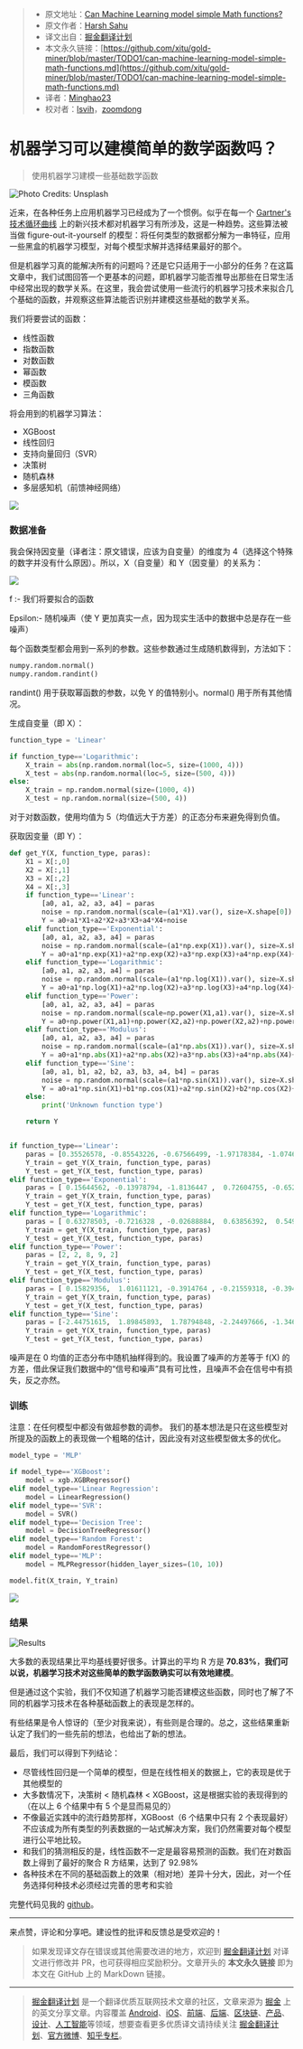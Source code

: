 > * 原文地址：[Can Machine Learning model simple Math functions?](https://towardsdatascience.com/can-machine-learning-model-simple-math-functions-d336cf3e2a78)
> * 原文作者：[Harsh Sahu](https://medium.com/@hsahu)
> * 译文出自：[掘金翻译计划](https://github.com/xitu/gold-miner)
> * 本文永久链接：[https://github.com/xitu/gold-miner/blob/master/TODO1/can-machine-learning-model-simple-math-functions.md](https://github.com/xitu/gold-miner/blob/master/TODO1/can-machine-learning-model-simple-math-functions.md)
> * 译者：[Minghao23](https://github.com/Minghao23)
> * 校对者：[lsvih](https://github.com/lsvih)，[zoomdong](https://github.com/fireairforce)

# 机器学习可以建模简单的数学函数吗？

> 使用机器学习建模一些基础数学函数

![Photo Credits: [Unsplash](https://unsplash.com/)](https://cdn-images-1.medium.com/max/7276/1*lG0d-oazOpw92Z_GaSAzcw.jpeg)

近来，在各种任务上应用机器学习已经成为了一个惯例。似乎在每一个 [Gartner's 技术循环曲线](https://en.wikipedia.org/wiki/Hype_cycle) 上的新兴技术都对机器学习有所涉及，这是一种趋势。这些算法被当做 figure-out-it-yourself 的模型：将任何类型的数据都分解为一串特征，应用一些黑盒的机器学习模型，对每个模型求解并选择结果最好的那个。

但是机器学习真的能解决所有的问题吗？还是它只适用于一小部分的任务？在这篇文章中，我们试图回答一个更基本的问题，即机器学习能否推导出那些在日常生活中经常出现的数学关系。在这里，我会尝试使用一些流行的机器学习技术来拟合几个基础的函数，并观察这些算法能否识别并建模这些基础的数学关系。

我们将要尝试的函数：

* 线性函数
* 指数函数
* 对数函数
* 幂函数
* 模函数
* 三角函数

将会用到的机器学习算法：

* XGBoost
* 线性回归
* 支持向量回归（SVR）
* 决策树
* 随机森林
* 多层感知机（前馈神经网络）

![](https://cdn-images-1.medium.com/max/2642/1*_660b9dw5ItbLqQmFEND9w.png)

### 数据准备

我会保持因变量（译者注：原文错误，应该为自变量）的维度为 4（选择这个特殊的数字并没有什么原因）。所以，X（自变量）和 Y（因变量）的关系为：

![](https://cdn-images-1.medium.com/max/2000/1*VrJYX9Y5cHPDPAOo_kC1-g.png)

f :- 我们将要拟合的函数

Epsilon:- 随机噪声（使 Y 更加真实一点，因为现实生活中的数据中总是存在一些噪声）

每个函数类型都会用到一系列的参数。这些参数通过生成随机数得到，方法如下：

```python
numpy.random.normal()
numpy.random.randint()
```

randint() 用于获取幂函数的参数，以免 Y 的值特别小。normal() 用于所有其他情况。

生成自变量（即 X）：

```python
function_type = 'Linear'

if function_type=='Logarithmic':
    X_train = abs(np.random.normal(loc=5, size=(1000, 4)))
    X_test = abs(np.random.normal(loc=5, size=(500, 4)))
else:
    X_train = np.random.normal(size=(1000, 4))
    X_test = np.random.normal(size=(500, 4))
```

对于对数函数，使用均值为 5（均值远大于方差）的正态分布来避免得到负值。

获取因变量（即 Y）：

```python
def get_Y(X, function_type, paras):
    X1 = X[:,0]
    X2 = X[:,1]
    X3 = X[:,2]
    X4 = X[:,3]
    if function_type=='Linear':
        [a0, a1, a2, a3, a4] = paras
        noise = np.random.normal(scale=(a1*X1).var(), size=X.shape[0])
        Y = a0+a1*X1+a2*X2+a3*X3+a4*X4+noise
    elif function_type=='Exponential':
        [a0, a1, a2, a3, a4] = paras
        noise = np.random.normal(scale=(a1*np.exp(X1)).var(), size=X.shape[0])
        Y = a0+a1*np.exp(X1)+a2*np.exp(X2)+a3*np.exp(X3)+a4*np.exp(X4)+noise
    elif function_type=='Logarithmic':
        [a0, a1, a2, a3, a4] = paras
        noise = np.random.normal(scale=(a1*np.log(X1)).var(), size=X.shape[0])
        Y = a0+a1*np.log(X1)+a2*np.log(X2)+a3*np.log(X3)+a4*np.log(X4)+noise
    elif function_type=='Power':
        [a0, a1, a2, a3, a4] = paras
        noise = np.random.normal(scale=np.power(X1,a1).var(), size=X.shape[0])
        Y = a0+np.power(X1,a1)+np.power(X2,a2)+np.power(X2,a2)+np.power(X3,a3)+np.power(X4,a4)+noise
    elif function_type=='Modulus':
        [a0, a1, a2, a3, a4] = paras
        noise = np.random.normal(scale=(a1*np.abs(X1)).var(), size=X.shape[0])
        Y = a0+a1*np.abs(X1)+a2*np.abs(X2)+a3*np.abs(X3)+a4*np.abs(X4)+noise
    elif function_type=='Sine':
        [a0, a1, b1, a2, b2, a3, b3, a4, b4] = paras
        noise = np.random.normal(scale=(a1*np.sin(X1)).var(), size=X.shape[0])
        Y = a0+a1*np.sin(X1)+b1*np.cos(X1)+a2*np.sin(X2)+b2*np.cos(X2)+a3*np.sin(X3)+b3*np.cos(X3)+a4*np.sin(X4)+b4*np.cos(X4)+noise
    else:
        print('Unknown function type')

    return Y


if function_type=='Linear':
    paras = [0.35526578, -0.85543226, -0.67566499, -1.97178384, -1.07461643]
    Y_train = get_Y(X_train, function_type, paras)
    Y_test = get_Y(X_test, function_type, paras)
elif function_type=='Exponential':
    paras = [ 0.15644562, -0.13978794, -1.8136447 ,  0.72604755, -0.65264939]
    Y_train = get_Y(X_train, function_type, paras)
    Y_test = get_Y(X_test, function_type, paras)
elif function_type=='Logarithmic':
    paras = [ 0.63278503, -0.7216328 , -0.02688884,  0.63856392,  0.5494543]
    Y_train = get_Y(X_train, function_type, paras)
    Y_test = get_Y(X_test, function_type, paras)
elif function_type=='Power':
    paras = [2, 2, 8, 9, 2]
    Y_train = get_Y(X_train, function_type, paras)
    Y_test = get_Y(X_test, function_type, paras)
elif function_type=='Modulus':
    paras = [ 0.15829356,  1.01611121, -0.3914764 , -0.21559318, -0.39467206]
    Y_train = get_Y(X_train, function_type, paras)
    Y_test = get_Y(X_test, function_type, paras)
elif function_type=='Sine':
    paras = [-2.44751615,  1.89845893,  1.78794848, -2.24497666, -1.34696884, 0.82485303,  0.95871345, -1.4847142 ,  0.67080158]
    Y_train = get_Y(X_train, function_type, paras)
    Y_test = get_Y(X_test, function_type, paras)
```

噪声是在 0 均值的正态分布中随机抽样得到的。我设置了噪声的方差等于 f(X) 的方差，借此保证我们数据中的“信号和噪声”具有可比性，且噪声不会在信号中有损失，反之亦然。

### 训练

注意：在任何模型中都没有做超参数的调参。
我们的基本想法是只在这些模型对所提及的函数上的表现做一个粗略的估计，因此没有对这些模型做太多的优化。

```python
model_type = 'MLP'

if model_type=='XGBoost':
    model = xgb.XGBRegressor()
elif model_type=='Linear Regression':
    model = LinearRegression()
elif model_type=='SVR':
    model = SVR()
elif model_type=='Decision Tree':
    model = DecisionTreeRegressor()
elif model_type=='Random Forest':
    model = RandomForestRegressor()
elif model_type=='MLP':
    model = MLPRegressor(hidden_layer_sizes=(10, 10))

model.fit(X_train, Y_train)
```

![](https://cdn-images-1.medium.com/max/2642/1*_660b9dw5ItbLqQmFEND9w.png)

### 结果

![Results](https://cdn-images-1.medium.com/max/2000/1*4labvDJR1p8-yOsm8PeeNw.png)

大多数的表现结果比平均基线要好很多。计算出的平均 R 方是 **70.83%**，**我们可以说，机器学习技术对这些简单的数学函数确实可以有效地建模**。

但是通过这个实验，我们不仅知道了机器学习能否建模这些函数，同时也了解了不同的机器学习技术在各种基础函数上的表现是怎样的。

有些结果是令人惊讶的（至少对我来说），有些则是合理的。总之，这些结果重新认定了我们的一些先前的想法，也给出了新的想法。

最后，我们可以得到下列结论：

* 尽管线性回归是一个简单的模型，但是在线性相关的数据上，它的表现是优于其他模型的
* 大多数情况下，决策树 \< 随机森林 \< XGBoost，这是根据实验的表现得到的（在以上 6 个结果中有 5 个是显而易见的）
* 不像最近实践中的流行趋势那样，XGBoost（6 个结果中只有 2 个表现最好）不应该成为所有类型的列表数据的一站式解决方案，我们仍然需要对每个模型进行公平地比较。
* 和我们的猜测相反的是，线性函数不一定是最容易预测的函数。我们在对数函数上得到了最好的聚合 R 方结果，达到了 92.98%
* 各种技术在不同的基础函数上的效果（相对地）差异十分大，因此，对一个任务选择何种技术必须经过完善的思考和实验

完整代码见我的 [github](https://github.com/SahuH/Model-math-functions-using-ML)。

***

来点赞，评论和分享吧。建设性的批评和反馈总是受欢迎的！

> 如果发现译文存在错误或其他需要改进的地方，欢迎到 [掘金翻译计划](https://github.com/xitu/gold-miner) 对译文进行修改并 PR，也可获得相应奖励积分。文章开头的 **本文永久链接** 即为本文在 GitHub 上的 MarkDown 链接。

---

> [掘金翻译计划](https://github.com/xitu/gold-miner) 是一个翻译优质互联网技术文章的社区，文章来源为 [掘金](https://juejin.im) 上的英文分享文章。内容覆盖 [Android](https://github.com/xitu/gold-miner#android)、[iOS](https://github.com/xitu/gold-miner#ios)、[前端](https://github.com/xitu/gold-miner#前端)、[后端](https://github.com/xitu/gold-miner#后端)、[区块链](https://github.com/xitu/gold-miner#区块链)、[产品](https://github.com/xitu/gold-miner#产品)、[设计](https://github.com/xitu/gold-miner#设计)、[人工智能](https://github.com/xitu/gold-miner#人工智能)等领域，想要查看更多优质译文请持续关注 [掘金翻译计划](https://github.com/xitu/gold-miner)、[官方微博](http://weibo.com/juejinfanyi)、[知乎专栏](https://zhuanlan.zhihu.com/juejinfanyi)。
